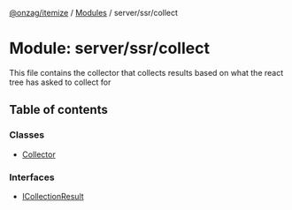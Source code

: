 [@onzag/itemize](../README.md) / [Modules](../modules.md) / server/ssr/collect

# Module: server/ssr/collect

This file contains the collector that collects results based on what the react
tree has asked to collect for

## Table of contents

### Classes

- [Collector](../classes/server_ssr_collect.Collector.md)

### Interfaces

- [ICollectionResult](../interfaces/server_ssr_collect.ICollectionResult.md)
